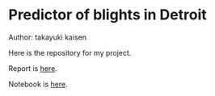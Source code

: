 # Predictor of blights in Detroit  

Author: takayuki kaisen  

Here is the repository for my project.  

Report is [here]().  

Notebook is [here]().  

